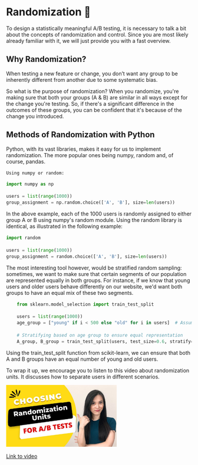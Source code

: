 # Randomization 🎲

To design a statistically meaningful A/B testing, it is necessary to talk a bit about the concepts of randomization and control. Since you are most likely already familiar with it, we will just provide you with a fast overview.

## Why Randomization?

When testing a new feature or change, you don’t want any group to be inherently different from another due to some systematic bias.

So what is the purpose of randomization? When you randomize, you're making sure that both your groups (A & B) are similar in all ways except for the change you're testing. So, if there's a significant difference in the outcomes of these groups, you can be confident that it's because of the change you introduced.

## Methods of Randomization with Python

Python, with its vast libraries, makes it easy for us to implement randomization. The more popular ones being numpy, random and, of course, pandas. 

    Using numpy or random:
```python
import numpy as np

users = list(range(1000))
group_assignment = np.random.choice(['A', 'B'], size=len(users))
```

In the above example, each of the 1000 users is randomly assigned to either group A or B using numpy's random module. Using the random library is identical, as illustrated in the following example:

```python
import random

users = list(range(1000)) 
group_assignment = random.choice(['A', 'B'], size=len(users))
```

The most interesting tool however, would be stratified random sampling: sometimes, we want to make sure that certain segments of our population are represented equally in both groups. For instance, if we know that young users and older users behave differently on our website, we'd want both groups to have an equal mix of these two segments.

```python
    from sklearn.model_selection import train_test_split

    users = list(range(1000))
    age_group = ["young" if i < 500 else "old" for i in users]  # Assuming the first 500 users are young

    # Stratifying based on age group to ensure equal representation
    A_group, B_group = train_test_split(users, test_size=0.6, stratify=age_group)
```

Using the train_test_split function from scikit-learn, we can ensure that both A and B groups have an equal number of young and old users.

To wrap it up, we encourage you to listen to this video about randomization units. It discusses how to separate users in different scenarios. 

<img src="../images/IH2YdosJEZMhd.jpg" alt="" width="300" height="auto">

[Link to video](https://www.youtube.com/watch?v=IH2YdosJEZM)
